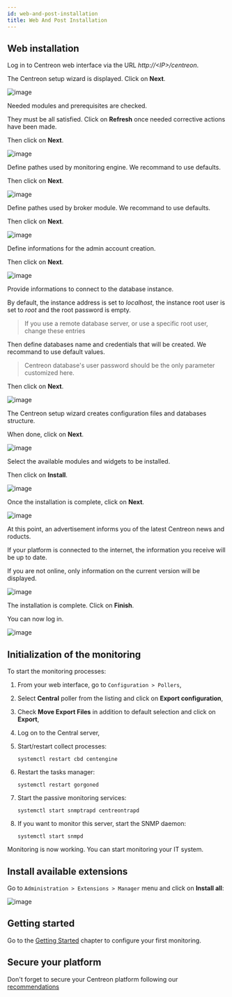 ```yaml
---
id: web-and-post-installation
title: Web And Post Installation
---
```


## Web installation

Log in to Centreon web interface via the URL *http://\<IP\>/centreon*.

The Centreon setup wizard is displayed. Click on **Next**.

![image](../assets/installation/acentreonwelcome.png)

Needed modules and prerequisites are checked.

They must be all satisfied. Click on **Refresh** once needed corrective actions
have been made.

Then click on **Next**.

![image](../assets/installation/acentreoncheckmodules.png)

Define pathes used by monitoring engine. We recommand to use defaults.

Then click on **Next**.

![image](../assets/installation/amonitoringengine2.png)

Define pathes used by broker module. We recommand to use defaults.

Then click on **Next**.

![image](../assets/installation/abrokerinfo2.png)

Define informations for the admin account creation.

Then click on **Next**.

![image](../assets/installation/aadmininfo.png)

Provide informations to connect to the database instance.

By default, the instance address is set to *localhost*, the instance root
user is set to *root* and the root password is empty.

> If you use a remote database server, or use a specific root user, change
> these entries

Then define databases name and credentials that will be created. We recommand
to use default values.

> Centreon database's user password should be the only parameter customized
> here.

Then click on **Next**.

![image](../assets/installation/adbinfo.png)

The Centreon setup wizard creates configuration files and databases structure.

When done, click on **Next**.

![image](../assets/installation/adbconf.png)

Select the available modules and widgets to be installed.

Then click on **Install**.

![image](../assets/installation/module_installationa.png)

Once the installation is complete, click on **Next**.

![image](../assets/installation/module_installationb.png)

At this point, an advertisement informs you of the latest Centreon news and
roducts.

If your platform is connected to the internet, the information you receive
will be up to date.

If you are not online, only information on the current version will be
displayed.

![image](../assets/installation/aendinstall.png)

The installation is complete. Click on **Finish**.

You can now log in.

![image](../assets/installation/aconnection.png)

## Initialization of the monitoring

To start the monitoring processes:

1. From your web interface, go to `Configuration > Pollers`,
2. Select **Central**  poller from the listing and click on
**Export configuration**,
3. Check **Move Export Files** in addition to default selection and click on
**Export**,
4. Log on to the Central server,
5. Start/restart collect processes:

    ```shell
    systemctl restart cbd centengine
    ```

6. Restart the tasks manager:

    ```shell
    systemctl restart gorgoned
    ```

7. Start the passive monitoring services:

    ```shell
    systemctl start snmptrapd centreontrapd
    ```

8. If you want to monitor this server, start the SNMP daemon:

    ```shell
    systemctl start snmpd
    ```

Monitoring is now working. You can start monitoring your IT system.

## Install available extensions

Go to `Administration > Extensions > Manager` menu and click on
**Install all**:

![image](../assets/installation/extensions-manager.png)

## Getting started

Go to the [Getting Started](../getting-started/installation-first-steps.html#request-your-free-trial)
chapter to configure your first monitoring.

## Secure your platform

Don't forget to secure your Centreon platform following our
[recommendations](../administration/secure-platform)